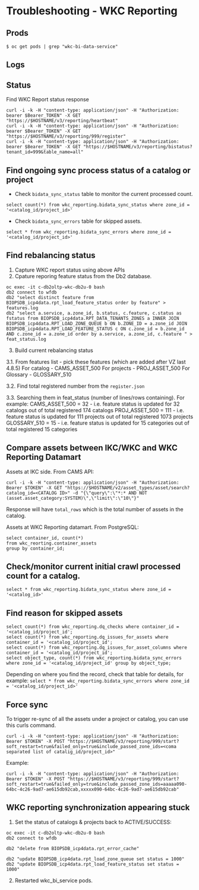 # Troubleshooting - WKC Reporting 
## Prods 

```
$ oc get pods | grep "wkc-bi-data-service"
```

## Logs

## Status
Find WKC Report status response 
```
curl -i -k -H "content-type: application/json" -H "Authorization: bearer $Bearer_TOKEN" -X GET "https://$HOSTNAME/v3/reporting/heartbeat"
curl -i -k -H "content-type: application/json" -H "Authorization: bearer $Bearer_TOKEN" -X GET "https://$HOSTNAME/v3/reporting/999/register"
curl -i -k -H "content-type: application/json" -H "Authorization: bearer $Bearer_TOKEN" -X GET "https://$HOSTNAME/v3/reporting/bistatus?tenant_id=999&table_name=all"
```
## Find ongoing sync process status of a catalog or project

- Check `bidata_sync_status` table to monitor the current processed count.
```
select count(*) from wkc_reporting.bidata_sync_status where zone_id = '<catalog_id/project_id>'
```
- Check `bidata_sync_errors` table for skipped assets.
```
select * from wkc_reporting.bidata_sync_errors where zone_id = '<catalog_id/project_id>'
```
## Find rebalancing status
1) Capture WKC report status using above APIs
2) Cpature reporing feature status from the Db2 database.
```
oc exec -it c-db2oltp-wkc-db2u-0 bash
db2 connect to wfdb
db2 "select distinct feature from BIOPSDB_icp4data.rpt_load_feature_status order by feature" > features.log
db2 "select a.service, a.zone_id, b.status, c.feature, c.status as fstatus from BIOPSDB_icp4data.RPT_DATA_TENANTS_ZONES a INNER JOIN BIOPSDB_icp4data.RPT_LOAD_ZONE_QUEUE b ON b.ZONE_ID = a.zone_id JOIN BIOPSDB_icp4data.RPT_LOAD_FEATURE_STATUS c ON c.zone_id = b.zone_id AND c.zone_id = a.zone_id order by a.service, a.zone_id, c.feature " > feat_status.log
```
3) Build current rebalancing status
   
3.1. From features list - pick these features (which are added after VZ last 4.8.5)
For catalog - CAMS_ASSET_500
For projects - PROJ_ASSET_500
For Glossary - GLOSSARY_510

3.2. Find total registered number from the `register.json`

3.3. Searching them in feat_status (number of lines/rows containing). For example:
CAMS_ASSET_500 = 32 - i.e. feature status is updated for 32 catalogs out of total registered 174 catalogs
PROJ_ASSET_500 = 111 - i.e. feature status is updated for 111 projects out of total registered 1073 projects
GLOSSARY_510 = 15 - i.e. feature status is updated for 15 categories out of total registered 15 categories


## Compare assets between IKC/WKC and WKC Reporting Datamart
Assets at IKC side. From CAMS API:
```
curl -i -k -H "content-type: application/json" -H "Authorization: Bearer $TOKEN" -X GET "https://$HOSTNAME/v2/asset_types/asset/search?catalog_id=<CATALOG ID>" -d "{\"query\":\"*:* AND NOT (asset.asset_category:SYSTEM)\",\"limit\":\"10\"}"
```
Response will have `total_rows` which is the total number of assets in the catalog.

Assets at WKC Reporting datamart. From PostgreSQL:
```
select container_id, count(*) 
from wkc_reorting.container_assets 
group by container_id;
```
## Check/monitor current initial crawl processed count for a catalog.
```
select * from wkc_reporting.bidata_sync_status where zone_id = '<catalog_id>'
```

## Find reason for skipped assets
```
select count(*) from wkc_reporting.dq_checks where container_id = '<catalog_id/project_id';
select count(*) from wkc_reporting.dq_issues_for_assets where container_id = '<catalog_id/project_id';
select count(*) from wkc_reporting.dq_issues_for_asset_columns where container_id = '<catalog_id/project_id';
select object_type, count(*) from wkc_reporting.bidata_sync_errors where zone_id = '<catalog_id/project_id' group by object_type;
```
Depending on where you find the record, check that table for details, for example: `select * from wkc_reporting.bidata_sync_errors where zone_id = '<catalog_id/project_id>'`

## Force sync
To trigger re-sync of all the assets under a project or catalog, you can use this curls command.
```
curl -i -k -H "content-type: application/json" -H "Authorization: Bearer $TOKEN" -X POST "https://$HOSTNAME/v3/reporting/999/start?soft_restart=true&failed_only=true&include_passed_zone_ids=<coma separated list of catalig_id/project_id>"
```
Example:
```
curl -i -k -H "content-type: application/json" -H "Authorization: Bearer $TOKEN" -X POST "https://$HOSTNAME/v3/reporting/999/start?soft_restart=true&failed_only=true&include_passed_zone_ids=aaaaa090-64bc-4c26-9ad7-ae615db92cab,xxxxx090-64bc-4c26-9ad7-ae615db92cab"
```

## WKC reporting synchronization appearing stuck
1) Set the status of catalogs & projects back to ACTIVE/SUCCESS:
```
oc exec -it c-db2oltp-wkc-db2u-0 bash
db2 connect to wfdb

db2 "delete from BIOPSDB_icp4data.rpt_error_cache"

db2 "update BIOPSDB_icp4data.rpt_load_zone_queue set status = 1000"
db2 "update BIOPSDB_icp4data.rpt_load_feature_status set status = 1000"
```
2) Restarted wkc_bi_service pods.


